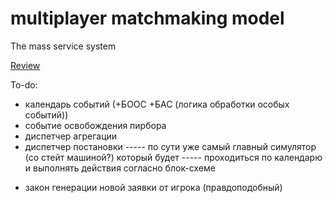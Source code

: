 # multiplayer matchmaking model
 The mass service system

[Review](https://branch-ranunculus-cb1.notion.site/32ec9e78697d4d1dbcea7e77f27c1a49)


To-do:
- календарь событий (+БООС +БАС (логика обработки особых событий))
- событие освобождения пирбора
- диспетчер агрегации
- диспетчер постановки
	----- по сути уже самый главный симулятор (со стейт машиной?) который будет
	----- проходиться по календарю и выполнять действия согласно блок-схеме
+ закон генерации новой заявки от игрока (правдоподобный)

